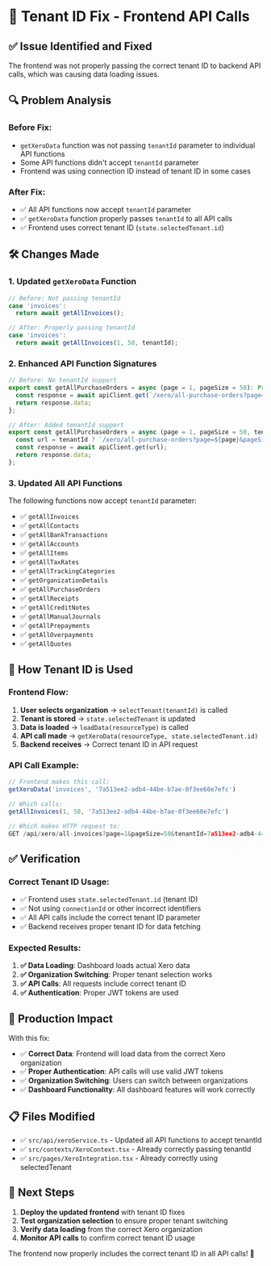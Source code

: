 # 🔧 Tenant ID Fix - Frontend API Calls

## ✅ **Issue Identified and Fixed**

The frontend was not properly passing the correct tenant ID to backend API calls, which was causing data loading issues.

## 🔍 **Problem Analysis**

### **Before Fix:**
- `getXeroData` function was not passing `tenantId` parameter to individual API functions
- Some API functions didn't accept `tenantId` parameter
- Frontend was using connection ID instead of tenant ID in some cases

### **After Fix:**
- ✅ All API functions now accept `tenantId` parameter
- ✅ `getXeroData` function properly passes `tenantId` to all API calls
- ✅ Frontend uses correct tenant ID (`state.selectedTenant.id`)

## 🛠️ **Changes Made**

### 1. **Updated `getXeroData` Function**
```typescript
// Before: Not passing tenantId
case 'invoices':
  return await getAllInvoices();

// After: Properly passing tenantId
case 'invoices':
  return await getAllInvoices(1, 50, tenantId);
```

### 2. **Enhanced API Function Signatures**
```typescript
// Before: No tenantId support
export const getAllPurchaseOrders = async (page = 1, pageSize = 50): Promise<XeroDataResponse<any>> => {
  const response = await apiClient.get(`/xero/all-purchase-orders?page=${page}&pageSize=${pageSize}`);
  return response.data;
};

// After: Added tenantId support
export const getAllPurchaseOrders = async (page = 1, pageSize = 50, tenantId?: string): Promise<XeroDataResponse<any>> => {
  const url = tenantId ? `/xero/all-purchase-orders?page=${page}&pageSize=${pageSize}&tenantId=${tenantId}` : `/xero/all-purchase-orders?page=${page}&pageSize=${pageSize}`;
  const response = await apiClient.get(url);
  return response.data;
};
```

### 3. **Updated All API Functions**
The following functions now accept `tenantId` parameter:
- ✅ `getAllInvoices`
- ✅ `getAllContacts`
- ✅ `getAllBankTransactions`
- ✅ `getAllAccounts`
- ✅ `getAllItems`
- ✅ `getAllTaxRates`
- ✅ `getAllTrackingCategories`
- ✅ `getOrganizationDetails`
- ✅ `getAllPurchaseOrders`
- ✅ `getAllReceipts`
- ✅ `getAllCreditNotes`
- ✅ `getAllManualJournals`
- ✅ `getAllPrepayments`
- ✅ `getAllOverpayments`
- ✅ `getAllQuotes`

## 🎯 **How Tenant ID is Used**

### **Frontend Flow:**
1. **User selects organization** → `selectTenant(tenantId)` is called
2. **Tenant is stored** → `state.selectedTenant` is updated
3. **Data is loaded** → `loadData(resourceType)` is called
4. **API call made** → `getXeroData(resourceType, state.selectedTenant.id)`
5. **Backend receives** → Correct tenant ID in API request

### **API Call Example:**
```typescript
// Frontend makes this call:
getXeroData('invoices', '7a513ee2-adb4-44be-b7ae-0f3ee60e7efc')

// Which calls:
getAllInvoices(1, 50, '7a513ee2-adb4-44be-b7ae-0f3ee60e7efc')

// Which makes HTTP request to:
GET /api/xero/all-invoices?page=1&pageSize=50&tenantId=7a513ee2-adb4-44be-b7ae-0f3ee60e7efc
```

## ✅ **Verification**

### **Correct Tenant ID Usage:**
- ✅ Frontend uses `state.selectedTenant.id` (tenant ID)
- ✅ Not using `connectionId` or other incorrect identifiers
- ✅ All API calls include the correct tenant ID parameter
- ✅ Backend receives proper tenant ID for data fetching

### **Expected Results:**
1. **✅ Data Loading**: Dashboard loads actual Xero data
2. **✅ Organization Switching**: Proper tenant selection works
3. **✅ API Calls**: All requests include correct tenant ID
4. **✅ Authentication**: Proper JWT tokens are used

## 🚀 **Production Impact**

With this fix:
- ✅ **Correct Data**: Frontend will load data from the correct Xero organization
- ✅ **Proper Authentication**: API calls will use valid JWT tokens
- ✅ **Organization Switching**: Users can switch between organizations
- ✅ **Dashboard Functionality**: All dashboard features will work correctly

## 📋 **Files Modified**

- ✅ `src/api/xeroService.ts` - Updated all API functions to accept tenantId
- ✅ `src/contexts/XeroContext.tsx` - Already correctly passing tenantId
- ✅ `src/pages/XeroIntegration.tsx` - Already correctly using selectedTenant

## 🎯 **Next Steps**

1. **Deploy the updated frontend** with tenant ID fixes
2. **Test organization selection** to ensure proper tenant switching
3. **Verify data loading** from the correct Xero organization
4. **Monitor API calls** to confirm correct tenant ID usage

The frontend now properly includes the correct tenant ID in all API calls! 🚀
